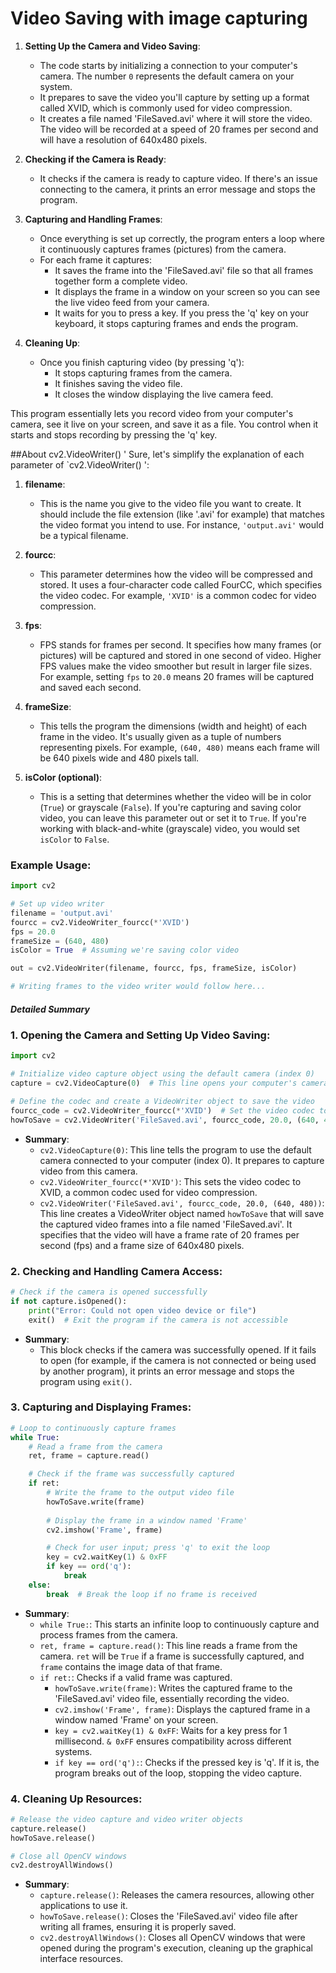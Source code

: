 # Video Saving with image capturing


1. **Setting Up the Camera and Video Saving**:
   - The code starts by initializing a connection to your computer's camera. The number `0` represents the default camera on your system.
   - It prepares to save the video you'll capture by setting up a format called XVID, which is commonly used for video compression.
   - It creates a file named 'FileSaved.avi' where it will store the video. The video will be recorded at a speed of 20 frames per second and will have a resolution of 640x480 pixels.

2. **Checking if the Camera is Ready**:
   - It checks if the camera is ready to capture video. If there's an issue connecting to the camera, it prints an error message and stops the program.

3. **Capturing and Handling Frames**:
   - Once everything is set up correctly, the program enters a loop where it continuously captures frames (pictures) from the camera.
   - For each frame it captures:
     - It saves the frame into the 'FileSaved.avi' file so that all frames together form a complete video.
     - It displays the frame in a window on your screen so you can see the live video feed from your camera.
     - It waits for you to press a key. If you press the 'q' key on your keyboard, it stops capturing frames and ends the program.

4. **Cleaning Up**:
   - Once you finish capturing video (by pressing 'q'):
     - It stops capturing frames from the camera.
     - It finishes saving the video file.
     - It closes the window displaying the live camera feed.

This program essentially lets you record video from your computer's camera, see it live on your screen, and save it as a file. You control when it starts and stops recording by pressing the 'q' key.



##About cv2.VideoWriter()
    ' Sure, let's simplify the explanation of each parameter of `cv2.VideoWriter() ':

1. **filename**:
   - This is the name you give to the video file you want to create. It should include the file extension (like '.avi' for example) that matches the video format you intend to use. For instance, `'output.avi'` would be a typical filename.

2. **fourcc**:
   - This parameter determines how the video will be compressed and stored. It uses a four-character code called FourCC, which specifies the video codec. For example, `'XVID'` is a common codec for video compression.

3. **fps**:
   - FPS stands for frames per second. It specifies how many frames (or pictures) will be captured and stored in one second of video. Higher FPS values make the video smoother but result in larger file sizes. For example, setting `fps` to `20.0` means 20 frames will be captured and saved each second.

4. **frameSize**:
   - This tells the program the dimensions (width and height) of each frame in the video. It's usually given as a tuple of numbers representing pixels. For example, `(640, 480)` means each frame will be 640 pixels wide and 480 pixels tall.

5. **isColor (optional)**:
   - This is a setting that determines whether the video will be in color (`True`) or grayscale (`False`). If you're capturing and saving color video, you can leave this parameter out or set it to `True`. If you're working with black-and-white (grayscale) video, you would set `isColor` to `False`.

### Example Usage:
```python
import cv2

# Set up video writer
filename = 'output.avi'
fourcc = cv2.VideoWriter_fourcc(*'XVID')
fps = 20.0
frameSize = (640, 480)
isColor = True  # Assuming we're saving color video

out = cv2.VideoWriter(filename, fourcc, fps, frameSize, isColor)

# Writing frames to the video writer would follow here...
```



 ##### Detailed Summary 


### 1. **Opening the Camera and Setting Up Video Saving**:

```python
import cv2

# Initialize video capture object using the default camera (index 0)
capture = cv2.VideoCapture(0)  # This line opens your computer's camera

# Define the codec and create a VideoWriter object to save the video
fourcc_code = cv2.VideoWriter_fourcc(*'XVID')  # Set the video codec to XVID
howToSave = cv2.VideoWriter('FileSaved.avi', fourcc_code, 20.0, (640, 480))  # Prepare to save a video file
```
- **Summary**: 
  - `cv2.VideoCapture(0)`: This line tells the program to use the default camera connected to your computer (index 0). It prepares to capture video from this camera.
  - `cv2.VideoWriter_fourcc(*'XVID')`: This sets the video codec to XVID, a common codec used for video compression.
  - `cv2.VideoWriter('FileSaved.avi', fourcc_code, 20.0, (640, 480))`: This line creates a VideoWriter object named `howToSave` that will save the captured video frames into a file named 'FileSaved.avi'. It specifies that the video will have a frame rate of 20 frames per second (fps) and a frame size of 640x480 pixels.

### 2. **Checking and Handling Camera Access**:
```python
# Check if the camera is opened successfully
if not capture.isOpened():
    print("Error: Could not open video device or file")
    exit()  # Exit the program if the camera is not accessible
```
- **Summary**: 
  - This block checks if the camera was successfully opened. If it fails to open (for example, if the camera is not connected or being used by another program), it prints an error message and stops the program using `exit()`.

### 3. **Capturing and Displaying Frames**:
```python
# Loop to continuously capture frames
while True:
    # Read a frame from the camera
    ret, frame = capture.read()

    # Check if the frame was successfully captured
    if ret:
        # Write the frame to the output video file
        howToSave.write(frame)
        
        # Display the frame in a window named 'Frame'
        cv2.imshow('Frame', frame)

        # Check for user input; press 'q' to exit the loop
        key = cv2.waitKey(1) & 0xFF
        if key == ord('q'):
            break
    else:
        break  # Break the loop if no frame is received
```
- **Summary**: 
  - `while True:`: This starts an infinite loop to continuously capture and process frames from the camera.
  - `ret, frame = capture.read()`: This line reads a frame from the camera. `ret` will be `True` if a frame is successfully captured, and `frame` contains the image data of that frame.
  - `if ret:`: Checks if a valid frame was captured.
    - `howToSave.write(frame)`: Writes the captured frame to the 'FileSaved.avi' video file, essentially recording the video.
    - `cv2.imshow('Frame', frame)`: Displays the captured frame in a window named 'Frame' on your screen.
    - `key = cv2.waitKey(1) & 0xFF`: Waits for a key press for 1 millisecond. `& 0xFF` ensures compatibility across different systems.
    - `if key == ord('q'):`: Checks if the pressed key is 'q'. If it is, the program breaks out of the loop, stopping the video capture.

### 4. **Cleaning Up Resources**:
```python
# Release the video capture and video writer objects
capture.release()
howToSave.release()

# Close all OpenCV windows
cv2.destroyAllWindows()
```
- **Summary**: 
  - `capture.release()`: Releases the camera resources, allowing other applications to use it.
  - `howToSave.release()`: Closes the 'FileSaved.avi' video file after writing all frames, ensuring it is properly saved.
  - `cv2.destroyAllWindows()`: Closes all OpenCV windows that were opened during the program's execution, cleaning up the graphical interface resources.

